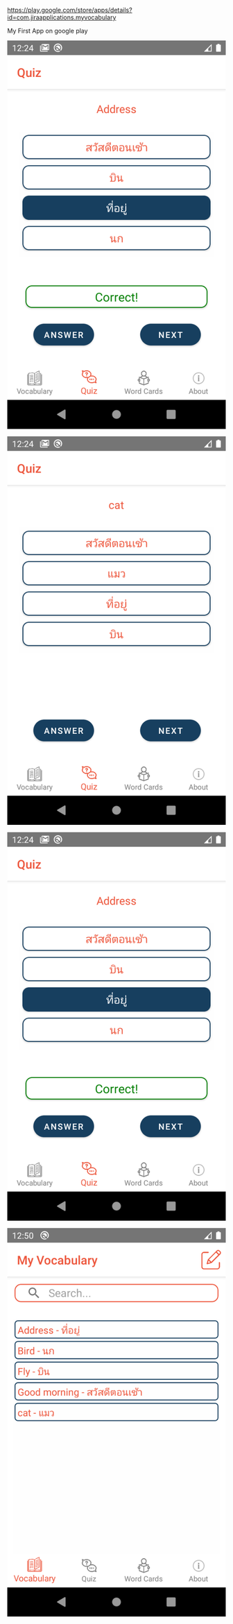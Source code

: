 https://play.google.com/store/apps/details?id=com.jiraapplications.myvocabulary

My First App on google play

![](https://github.com/skcusefil/MyVocabularyCards/blob/master/Screenshot_1614425050.png)

![](https://github.com/skcusefil/MyVocabularyCards/blob/master/Screenshot_1614425070.png)

![](https://github.com/skcusefil/MyVocabularyCards/blob/master/Screenshot_1614425050.png)

![](https://github.com/skcusefil/MyVocabularyCards/blob/master/Screenshot_1614426641.png)
